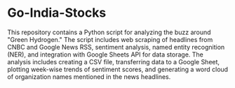 # Go-India-Stocks
This repository contains a Python script for analyzing the buzz around "Green Hydrogen." The script includes web scraping of headlines from CNBC and Google News RSS, sentiment analysis, named entity recognition (NER), and integration with Google Sheets API for data storage. The analysis includes creating a CSV file, transferring data to a Google Sheet, plotting week-wise trends of sentiment scores, and generating a word cloud of organization names mentioned in the news headlines.

